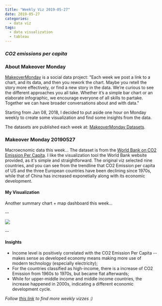 ```yaml
---
title: "Weekly Viz 2019-05-27"
date: 2019-05-27
categories:
  - data viz
tags:
  - data visualization
  - tableau
---
```


### *CO2 emissions per capita*


### About Makeover Monday

[MakeoverMonday](http://www.makeovermonday.co.uk/) is a social data project:
"Each week we post a link to a chart, and its data, and then you rework the chart.
Maybe you retell the story more effectively, or find a new story in the data.
We’re curious to see the different approaches you all take. Whether it’s a simple bar chart or an elaborate infographic, we encourage everyone of all skills to partake.
Together we can have broader conversations about and with data."

Starting from Jan 08, 2018, I decided to put aside one hour on Monday weekly to create some visualization and find some insights from the data.

The datasets are published each week at: [MakeoverMonday Datasets](http://www.makeovermonday.co.uk/data/).

### Makeover Monday 20190527

Macroecnomic data this week... The dataset is from the [World Bank on CO2 Emission Per Capita](https://data.worldbank.org/indicator/EN.ATM.CO2E.PC?end=2014&locations=AU-BE-CA-CN-DK-DE-IN-MX-US&start=1960&view=chart). I like the visualization tool the World Bank website provided, as it's simple and straightforward. The original viz selected nine countries, and you can see from the trendline that CO2 Emission per capita of US and the three European countries have been declining since 1970s, while that of China has increased exponetially along with its economic development.    

#### My Visualization

Another summary chart + map dashboard this week... 

--  
<div class='tableauPlaceholder' id='viz1558998675131' style='position: relative'>
<noscript><a href='#'>
  <img alt=' ' src='https:&#47;&#47;public.tableau.com&#47;static&#47;images&#47;Ma&#47;MakeOverMonday20190527&#47;C02EmissionPerCapita&#47;1_rss.png' style='border: none' />
</a></noscript>
<object class='tableauViz'  style='display:none;'>
  <param name='host_url' value='https%3A%2F%2Fpublic.tableau.com%2F' />
  <param name='embed_code_version' value='3' /> 
  <param name='site_root' value='' />
  <param name='name' value='MakeOverMonday20190527&#47;C02EmissionPerCapita' />
  <param name='tabs' value='no' />
  <param name='toolbar' value='yes' />
  <param name='static_image' value='https:&#47;&#47;public.tableau.com&#47;static&#47;images&#47;Ma&#47;MakeOverMonday20190527&#47;C02EmissionPerCapita&#47;1.png' />
  <param name='animate_transition' value='yes' />
  <param name='display_static_image' value='yes' />
  <param name='display_spinner' value='yes' />
  <param name='display_overlay' value='yes' />
  <param name='display_count' value='yes' />
</object></div>            
<script type='text/javascript'>               
  var divElement = document.getElementById('viz1558998675131');    
  var vizElement = divElement.getElementsByTagName('object')[0];       
  vizElement.style.width='800px';vizElement.style.height='827px';      
  var scriptElement = document.createElement('script');                  
  scriptElement.src = 'https://public.tableau.com/javascripts/api/viz_v1.js';    
  vizElement.parentNode.insertBefore(scriptElement, vizElement);              
</script>
  
--  

#### Insights
* Income level is positively correlated with the CO2 Emission Per Capita -- makes sense as developed economy means making more use of modern technology (especially electricity);  
* For the countries classified as high-income, there is a increase of CO2 Emission from 1960s to 1970s, but became flat afterwards;  
* While for upper-middle income and middle income countries, the increase happened in 2000s, indicating a different economic development cycle.  


*Follow [this link](https://yudong-94.github.io/personal-website/project/MakeOverMonday2019/) to find more weekly vizzes :)*